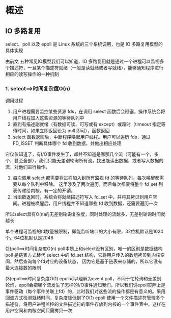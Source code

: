 # 概述


## IO 多路复用
select、poll 以及 epoll 是 Linux 系统的三个系统调用，也是 IO 多路复用模型的具体实现

由前文 五种常见IO模型我们可以知道，IO 多路复用就是通过一个进程可以监视多个描述符，一旦某个描述符就绪（一般是读就绪或者写就绪），能够通知程序进行相应的读写操作的一种机制

### 1. select==>时间复杂度O(n)
调用过程
1. 用户进程需要监控某些资源 fds，在调用 select 函数后会阻塞，操作系统会将用户线程加入这些资源的等待队列中
2. 直到有描述副就绪（有数据可读、可写或有 except）或超时（timeout 指定等待时间，如果立即返回设为 null 即可），函数返回
3. select 函数返回后，中断程序唤起用户线程。用户可以遍历 fds，通过 FD_ISSET 判断具体哪个 fd 收到数据，并做出相应处理

它仅仅知道了，有I/O事件发生了，却并不知道是哪那几个流（可能有一个，多个，甚至全部），我们只能无差别轮询所有流，找出能读出数据，或者写入数据的流，对他们进行操作。
1. 每次调用 select 都需要将进程加入到所有监视 fd 的等待队列，每次唤醒都需要从每个队列中移除。 这里涉及了两次遍历，而且每次都要将整个 fd_set 列表传递给内核，有一定的开销。
2. 当函数返回时，系统会将就绪描述符写入 fd_set 中，并将其拷贝到用户空间。进程被唤醒后，用户线程并不知道哪些 fd 收到数据，还需要遍历一次

所以select具有O(n)的无差别轮询复杂度，同时处理的流越多，无差别轮询时间就越长

单个进程可监视的fd数量被限制，即能监听端口的大小有限，32位机默认是1024个。64位机默认是2048

(2)poll==>时间复杂度O(n)
poll本质上和select没有区别，唯一的区别是数据结构
poll 是链表方式替代 select 中的 fd_set 结构，它将用户传入的数组拷贝到内核空间，然后查询每个fd对应的设备状态，
因为它是基于链表来存储的，所以它没有最大连接数的限制

(3)epoll==>时间复杂度O(1)
epoll可以理解为event poll，不同于忙轮询和无差别轮询，epoll会把哪个流发生了怎样的I/O事件通知我们。所以我们说epoll实际上是事件驱动（每个事件关联上fd）的，此时我们对这些流的操作都是有意义的。采用回调方式检测就绪时间，复杂度降低到了O(1)
epoll 使用一个文件描述符管理多个描述符，将用户进程监控的文件描述符的事件存放到内核的一个事件表中，这样在用户空间和内核空间只需拷贝一次